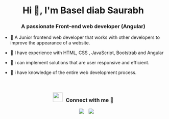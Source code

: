 <h1 align="center">Hi 👋, I'm Basel diab
Saurabh</a></h1>
<h3 align="center">A passionate Front-end web developer (Angular)</h3>

- 🔭 A Junior frontend web developer that works with other developers to improve the appearance of a website.

- 🌱 I have experience with HTML, CSS , JavaScript, Bootstrab and Angular  

- 🤝 i can implement solutions that are user responsive and efficient.

- 🌱 i have knowledge of the entire web development process.
<br/>
<h3 align="center" > <img src="https://media.giphy.com/media/iY8CRBdQXODJSCERIr/giphy.gif" width="30" height="30" style="margin-right: 10px;">Connect with me 🤝 </h3>

<p align="center">

 <div align="center"  class="icons-social" style="margin-left: 10px;">
        <a style="margin-left: 10px;"  target="_blank" href="https://www.linkedin.com/in/basel-diab-94b526259/">
			<img src="https://img.icons8.com/doodle/40/000000/linkedin--v2.png"></a>
        <a style="margin-left: 10px;" target="_blank" href="https://github.com/Baseldiab">
		<img src="https://img.icons8.com/doodle/40/000000/github--v1.png"></a>
      </div>

</p>
